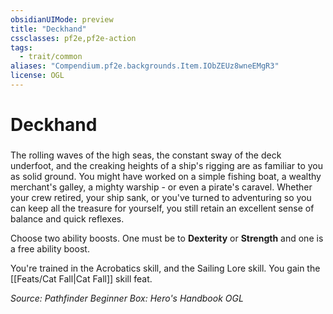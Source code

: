 ```yaml
---
obsidianUIMode: preview
title: "Deckhand"
cssclasses: pf2e,pf2e-action
tags:
  - trait/common
aliases: "Compendium.pf2e.backgrounds.Item.IObZEUz8wneEMgR3"
license: OGL
---
```

# Deckhand

### 






The rolling waves of the high seas, the constant sway of the deck underfoot, and the creaking heights of a ship's rigging are as familiar to you as solid ground. You might have worked on a simple fishing boat, a wealthy merchant's galley, a mighty warship - or even a pirate's caravel. Whether your crew retired, your ship sank, or you've turned to adventuring so you can keep all the treasure for yourself, you still retain an excellent sense of balance and quick reflexes.

Choose two ability boosts. One must be to **Dexterity** or **Strength** and one is a free ability boost.

You're trained in the Acrobatics skill, and the Sailing Lore skill. You gain the [[Feats/Cat Fall|Cat Fall]] skill feat.

*Source: Pathfinder Beginner Box: Hero's Handbook*
*OGL*